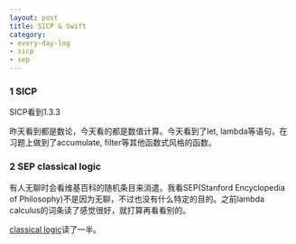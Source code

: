 ```yaml
---
layout: post
title: SICP & Swift
category:
- every-day-log
- sicp
- sep
---
```


### 1 SICP

SICP看到1.3.3

昨天看到都是数论，今天看的都是数值计算。今天看到了let, lambda等语句，在习题上做到了accumulate, filter等其他函数式风格的函数。

### 2 SEP classical logic

有人无聊时会看维基百科的随机条目来消遣。我看SEP(Stanford Encyclopedia of Philosophy)不是因为无聊，不过也没有什么特定的目的。之前lambda calculus的词条读了感觉很好，就打算再看看别的。

[classical logic](http://plato.stanford.edu/entries/logic-classical/)读了一半。